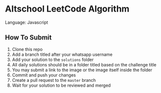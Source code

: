# Altschool LeetCode Algorithm

Language: Javascript

## How To Submit

1. Clone this repo
2. Add a branch titled after your whatsapp username
3. Add your solution to the `solutions` folder
4. All daily solutions should be in a folder titled based on the challenge title
5. You may submit a link to the image or the image itself inside the folder
6. Commit and push your changes
7. Create a pull request to the `master` branch
8. Wait for your solution to be reviewed and merged
